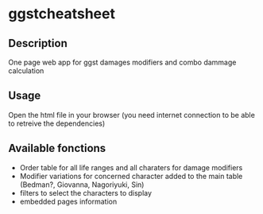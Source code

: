 # ggstcheatsheet

## Description
One page web app for ggst damages modifiers and combo dammage calculation

## Usage
Open the html file in your browser (you need internet connection to be able to retreive the dependencies)

## Available fonctions

- Order table for all life ranges and all charaters for damage modifiers
- Modifier variations for concerned character added to the main table (Bedman?, Giovanna, Nagoriyuki, Sin)
- filters to select the characters to display
- embedded pages information
